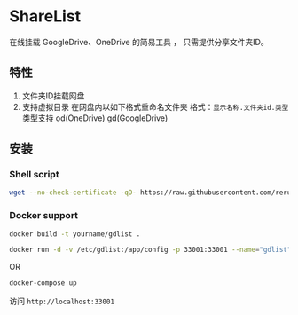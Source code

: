 # ShareList

在线挂载 GoogleDrive、OneDrive 的简易工具 ， 只需提供分享文件夹ID。

## 特性
1. 文件夹ID挂载网盘
2. 支持虚拟目录
在网盘内以如下格式重命名文件夹
格式：```显示名称.文件夹id.类型```
类型支持 od(OneDrive) gd(GoogleDrive)

## 安装
### Shell script
````bash
wget --no-check-certificate -qO- https://raw.githubusercontent.com/reruin/gdlist/master/install.sh | bash
````

### Docker support
````bash
docker build -t yourname/gdlist .

docker run -d -v /etc/gdlist:/app/config -p 33001:33001 --name="gdlist" yourname/gdlist
````

OR

````bash
docker-compose up
````

访问 `http://localhost:33001` 


